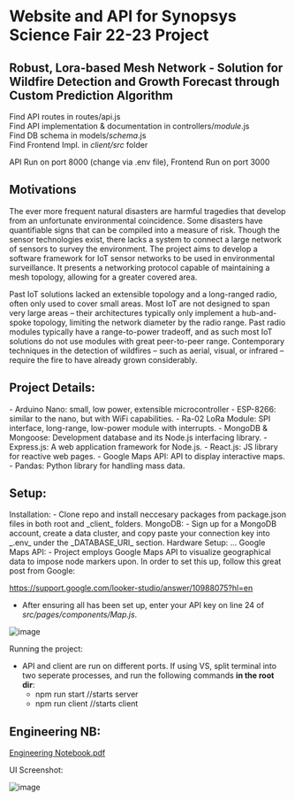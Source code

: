 <h1>Website and API for Synopsys Science Fair 22-23 Project</h1>
<h2>Robust, Lora-based Mesh Network - Solution for Wildfire Detection and Growth Forecast through Custom Prediction Algorithm</h2>

Find API routes in routes/api.js <br>
Find API implementation & documentation in controllers/_module_.js <br>
Find DB schema in models/_schema_.js <br>
Find Frontend Impl. in _client/src_ folder <br>

API Run on port 8000 (change via .env file), Frontend Run on port 3000

<h2>Motivations</h2>

The ever more frequent natural disasters are harmful tragedies that develop from an unfortunate environmental coincidence. Some disasters have quantifiable signs that can be compiled into a measure of risk. Though the sensor technologies exist, there lacks a system to connect a large network of sensors to survey the environment. The project aims to develop a software framework for IoT sensor networks to be used in environmental surveillance. It presents a networking protocol capable of maintaining a mesh topology, allowing for a greater covered area. 

Past IoT solutions lacked an extensible topology and a long-ranged radio, often only used to cover small areas. Most IoT are not designed to span very large areas – their architectures typically only implement a hub-and-spoke topology, limiting the network diameter by the radio range. Past radio modules typically have a range-to-power tradeoff, and as such most IoT solutions do not use modules with great peer-to-peer range.
Contemporary techniques in the detection of wildfires – such as aerial, visual, or infrared – require the fire to have already grown considerably.

<h2>Project Details: </h2>
- Arduino Nano: small, low power, extensible microcontroller
- ESP-8266: similar to the nano, but with WiFi capabilities.
- Ra-02 LoRa Module: SPI interface, long-range, low-power module with interrupts. 
- MongoDB & Mongoose: Development database and its Node.js interfacing library. 
- Express.js: A web application framework for Node.js.
- React.js: JS library for reactive web pages.
- Google Maps API: API to display interactive maps.
- Pandas: Python library for handling mass data.

<h2>Setup:</h2>
Installation:
 - Clone repo and install neccesary packages from package.json files in both root and _client_ folders. 
MongoDB:
- Sign up for a MongoDB account, create a data cluster, and copy paste your connection key into _.env_ under the _DATABASE_URI_ section.
Hardware Setup:
...
Google Maps API:
- Project employs Google Maps API to visualize geographical data to impose node markers upon. In order to set this up, follow this great post from Google: 

https://support.google.com/looker-studio/answer/10988075?hl=en

- After ensuring all has been set up, enter your API key on line 24 of _src/pages/components/Map.js_.

![image](https://user-images.githubusercontent.com/77950550/224384180-e7780625-506f-49b2-91b1-cc9645b2b296.png)

Running the project:
- API and client are run on different ports. If using VS, split terminal into two seperate processes, and run the following commands __in the root dir__:
  - npm run start //starts server
  - npm run client //starts client

<h2>Engineering NB:</h2>

[Engineering Notebook.pdf](https://github.com/beranki/loRAFire/files/10944520/Engineering.Notebook.pdf)


UI Screenshot:

![image](https://user-images.githubusercontent.com/77950550/224387430-be3252d5-e3ed-4d2b-94e6-9bb13b9a8d2d.png)

